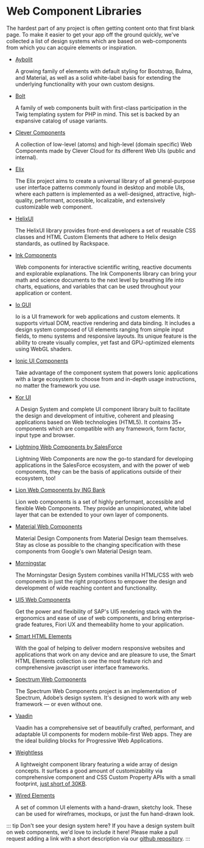 # Web Component Libraries

The hardest part of any project is often getting content onto that first blank page. To make it easier to get your app off the ground quickly, we've collected a list of design systems which are based on web-components from which you can acquire elements or inspiration.

- [Aybolit](https://web-padawan.github.io/aybolit/)

  A growing family of elements with default styling for Bootstrap, Bulma, and Material, as well as a solid white-label basis for extending the underlying functionality with your own custom designs.

- [Bolt](https://boltdesignsystem.com/)

  A family of web components built with first-class participation in the Twig templating system for PHP in mind. This set is backed by an expansive catalog of usage variants.

- [Clever Components](https://github.com/CleverCloud/clever-components)

  A collection of low-level (atoms) and high-level (domain specific) Web Components made by Clever Cloud for its different Web UIs (public and internal).

- [Elix](https://component.kitchen/elix)

  The Elix project aims to create a universal library of all general-purpose user interface patterns commonly found in desktop and mobile UIs, where each pattern is implemented as a well-designed, attractive, high-quality, performant, accessible, localizable, and extensively customizable web component.

- [HelixUI](https://helixdesignsystem.github.io/helix-ui/)

  The HelixUI library provides front-end developers a set of reusable CSS classes and HTML Custom Elements that adhere to Helix design standards, as outlined by Rackspace.

- [Ink Components](https://components.ink/)

  Web components for interactive scientific writing, reactive documents and explorable explanations. The Ink Components library can bring your math and science documents to the next level by breathing life into charts, equations, and variables that can be used throughout your application or content.

- [Io GUI](https://io-gui.dev/#page=elements)

  Io is a UI framework for web applications and custom elements. It supports virtual DOM, reactive rendering and data binding. It includes a design system composed of UI elements ranging from simple input fields, to menu systems and responsive layouts. Its unique feature is the ability to create visually complex, yet fast and GPU-optimized elements using WebGL shaders.

- [Ionic UI Components](https://ionicframework.com/docs/components)

  Take advantage of the component system that powers Ionic applications with a large ecosystem to choose from and in-depth usage instructions, no matter the framework you use.

- [Kor UI](https://kor-ui.com/)

  A Design System and complete UI component library built to facilitate the design and development of intuitive, coherent and pleasing applications based on Web technologies (HTML5). It contains 35+ components which are compatible with any framework, form factor, input type and browser.
  
- [Lightning Web Components by SalesForce](https://developer.salesforce.com/docs/component-library/overview/components)

  Lightning Web Components are now the go-to standard for developing applications in the SalesForce ecosystem, and with the power of web components, they can be the basis of applications outside of their ecosystem, too!

- [Lion Web Components by ING Bank](https://github.com/ing-bank/lion)

  Lion web components is a set of highly performant, accessible and flexible Web Components. They provide an unopinionated, white label layer that can be extended to your own layer of components.

- [Material Web Components](https://material-components.github.io/material-components-web-components/demos/index.html)

  Material Design Components from Material Design team themselves. Stay as close as possible to the changing specification with these components from Google's own Material Design team.

- [Morningstar](http://designsystem.morningstar.com/components/component-status.html)

  The Morningstar Design System combines vanilla HTML/CSS with web components in just the right proportions to empower the design and development of wide reaching content and functionality.

- [UI5 Web Components](https://sap.github.io/ui5-webcomponents/)

  Get the power and flexibility of SAP's UI5 rendering stack with the ergonomics and ease of use of web components, and bring enterprise-grade features, Fiori UX and themeability home to your application.

- [Smart HTML Elements](https://www.htmlelements.com)

  With the goal of helping to deliver modern responsive websites and applications that work on any device and are pleasure to use, the Smart HTML Elements collection is one the most feature rich and comprehensive javascript user interface frameworks.

- [Spectrum Web Components](https://opensource.adobe.com/spectrum-web-components/)

  The Spectrum Web Components project is an implementation of Spectrum, Adobe’s design system. It's designed to work with any web framework — or even without one.

- [Vaadin](https://vaadin.com/components)

  Vaadin has a comprehensive set of beautifully crafted, performant, and adaptable UI components for modern mobile-first Web apps. They are the ideal building blocks for Progressive Web Applications.

- [Weightless](https://weightless.dev/)

  A lightweight component library featuring a wide array of design concepts. It surfaces a good amount of customizability via comprehensive component and CSS Custom Property APIs with a small footprint, [just short of 30KB](https://bundlephobia.com/result?p=weightless@0.0.34).

- [Wired Elements](https://wiredjs.com/)

  A set of common UI elements with a hand-drawn, sketchy look. These can be used for wireframes, mockups, or just the fun hand-drawn look.

::: tip Don't see your design system here?
If you have a design system built on web components, we'd love to include it here! Please make a pull request adding a link with a short description via our [github repository](https://github.com/open-wc/open-wc/pulls).
:::
